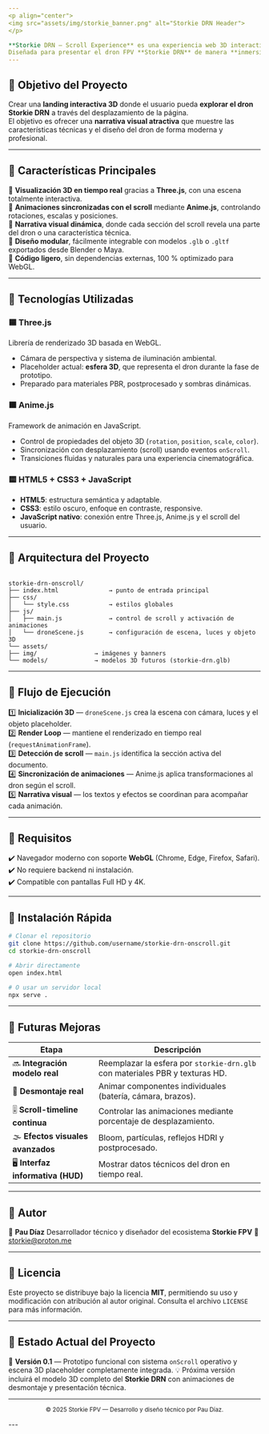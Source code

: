 ```yaml
---
<p align="center">
<img src="assets/img/storkie_banner.png" alt="Storkie DRN Header">
</p>

**Storkie DRN — Scroll Experience** es una experiencia web 3D interactiva que combina **animaciones controladas por scroll** y **visualización en tiempo real**.
Diseñada para presentar el dron FPV **Storkie DRN** de manera **inmersiva, fluida y visualmente impactante**.
---
```


## **📌 Objetivo del Proyecto**

Crear una **landing interactiva 3D** donde el usuario pueda **explorar el dron Storkie DRN** a través del desplazamiento de la página.  
El objetivo es ofrecer una **narrativa visual atractiva** que muestre las características técnicas y el diseño del dron de forma moderna y profesional.

---

## **📌 Características Principales**

🔹 **Visualización 3D en tiempo real** gracias a **Three.js**, con una escena totalmente interactiva.  
🔹 **Animaciones sincronizadas con el scroll** mediante **Anime.js**, controlando rotaciones, escalas y posiciones.  
🔹 **Narrativa visual dinámica**, donde cada sección del scroll revela una parte del dron o una característica técnica.  
🔹 **Diseño modular**, fácilmente integrable con modelos `.glb` o `.gltf` exportados desde Blender o Maya.  
🔹 **Código ligero**, sin dependencias externas, 100 % optimizado para WebGL.

---

## **📌 Tecnologías Utilizadas**

### 🟦 Three.js

Librería de renderizado 3D basada en WebGL.

- Cámara de perspectiva y sistema de iluminación ambiental.
- Placeholder actual: **esfera 3D**, que representa el dron durante la fase de prototipo.
- Preparado para materiales PBR, postprocesado y sombras dinámicas.

### 🟧 Anime.js

Framework de animación en JavaScript.

- Control de propiedades del objeto 3D (`rotation`, `position`, `scale`, `color`).
- Sincronización con desplazamiento (scroll) usando eventos `onScroll`.
- Transiciones fluidas y naturales para una experiencia cinematográfica.

### 🟨 HTML5 + CSS3 + JavaScript

- **HTML5**: estructura semántica y adaptable.
- **CSS3**: estilo oscuro, enfoque en contraste, responsive.
- **JavaScript nativo**: conexión entre Three.js, Anime.js y el scroll del usuario.

---

## **📌 Arquitectura del Proyecto**

```

storkie-drn-onscroll/
├── index.html              → punto de entrada principal
├── css/
│   └── style.css           → estilos globales
├── js/
│   ├── main.js             → control de scroll y activación de animaciones
│   └── droneScene.js       → configuración de escena, luces y objeto 3D
└── assets/
├── img/                → imágenes y banners
└── models/             → modelos 3D futuros (storkie-drn.glb)

```

---

## **📌 Flujo de Ejecución**

1️⃣ **Inicialización 3D** — `droneScene.js` crea la escena con cámara, luces y el objeto placeholder.  
2️⃣ **Render Loop** — mantiene el renderizado en tiempo real (`requestAnimationFrame`).  
3️⃣ **Detección de scroll** — `main.js` identifica la sección activa del documento.  
4️⃣ **Sincronización de animaciones** — Anime.js aplica transformaciones al dron según el scroll.  
5️⃣ **Narrativa visual** — los textos y efectos se coordinan para acompañar cada animación.

---

## **📌 Requisitos**

✔️ Navegador moderno con soporte **WebGL** (Chrome, Edge, Firefox, Safari).  
✔️ No requiere backend ni instalación.  
✔️ Compatible con pantallas Full HD y 4K.

---

## **📌 Instalación Rápida**

```bash
# Clonar el repositorio
git clone https://github.com/username/storkie-drn-onscroll.git
cd storkie-drn-onscroll

# Abrir directamente
open index.html

# O usar un servidor local
npx serve .
```

---

## **📌 Futuras Mejoras**

| **Etapa**                         | **Descripción**                                                              |
| --------------------------------- | ---------------------------------------------------------------------------- |
| 🔜 **Integración modelo real**    | Reemplazar la esfera por `storkie-drn.glb` con materiales PBR y texturas HD. |
| 🧩 **Desmontaje real**            | Animar componentes individuales (batería, cámara, brazos).                   |
| 🎚️ **Scroll-timeline continua**   | Controlar las animaciones mediante porcentaje de desplazamiento.             |
| 🌫️ **Efectos visuales avanzados** | Bloom, partículas, reflejos HDRI y postprocesado.                            |
| 🖥️ **Interfaz informativa (HUD)** | Mostrar datos técnicos del dron en tiempo real.                              |

---

## **📌 Autor**

👤 **Pau Díaz**
Desarrollador técnico y diseñador del ecosistema **Storkie FPV**
📧 [storkie@proton.me](mailto:storkie@proton.me)

---

## **📌 Licencia**

Este proyecto se distribuye bajo la licencia **MIT**, permitiendo su uso y modificación con atribución al autor original.
Consulta el archivo `LICENSE` para más información.

---

## **📌 Estado Actual del Proyecto**

🚀 **Versión 0.1** — Prototipo funcional con sistema `onScroll` operativo y escena 3D placeholder completamente integrada.
💡 Próxima versión incluirá el modelo 3D completo del **Storkie DRN** con animaciones de desmontaje y presentación técnica.

---

<p align="center">
  <sub>© 2025 Storkie FPV — Desarrollo y diseño técnico por Pau Díaz.</sub>
</p>
---
